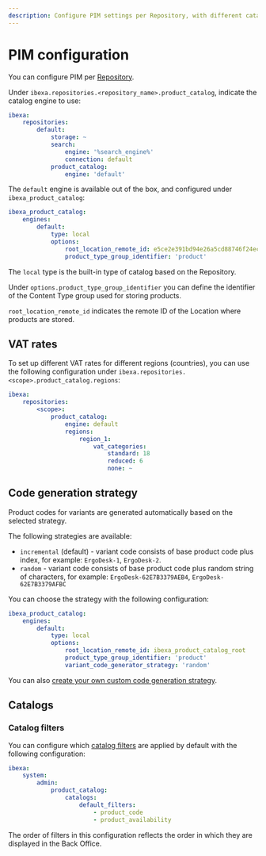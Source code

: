 ```yaml
---
description: Configure PIM settings per Repository, with different catalog engines and VAT configurations.
---
```


# PIM configuration

You can configure PIM per [Repository](repository_configuration.md).

Under `ibexa.repositories.<repository_name>.product_catalog`, indicate the catalog engine to use:

``` yaml
ibexa:
    repositories:
        default:
            storage: ~
            search:
                engine: '%search_engine%'
                connection: default
            product_catalog:
                engine: 'default'
```

The `default` engine is available out of the box, and configured under `ibexa_product_catalog`:

``` yaml
ibexa_product_catalog:
    engines:
        default:
            type: local
            options:
                root_location_remote_id: e5ce2e391bd94e26a5cd88746f24ecce
                product_type_group_identifier: 'product'
```

The `local` type is the built-in type of catalog based on the Repository.

Under `options.product_type_group_identifier` you can define the identifier of the Content Type group used for storing products.

`root_location_remote_id` indicates the remote ID of the Location where products are stored.

## VAT rates

To set up different VAT rates for different regions (countries), you can use the following configuration under `ibexa.repositories.<scope>.product_catalog.regions`:

``` yaml
ibexa:
    repositories:
        <scope>:
            product_catalog:
                engine: default
                regions:
                    region_1:
                        vat_categories:
                            standard: 18
                            reduced: 6
                            none: ~
```

## Code generation strategy

Product codes for variants are generated automatically based on the selected strategy.

The following strategies are available:

- `incremental` (default) - variant code consists of base product code plus index, for example: `ErgoDesk-1`, `ErgoDesk-2`.
- `random` - variant code consists of base product code plus random string of characters, for example: `ErgoDesk-62E7B3379AEB4`, `ErgoDesk-62E7B3379AFBC`

You can choose the strategy with the following configuration:

``` yaml hl_lines="8"
ibexa_product_catalog:
    engines:
        default:
            type: local
            options:
                root_location_remote_id: ibexa_product_catalog_root
                product_type_group_identifier: 'product'
                variant_code_generator_strategy: 'random'
```

You can also [create your own custom code generation strategy](create_product_code_generator.md).

## Catalogs

### Catalog filters

You can configure which [catalog filters](pim.md#catalogs) are applied by default with the following configuration:

``` yaml
ibexa:
    system:
        admin:
            product_catalog:
                catalogs:
                    default_filters:
                        - product_code
                        - product_availability
```

The order of filters in this configuration reflects the order in which they are displayed in the Back Office.
